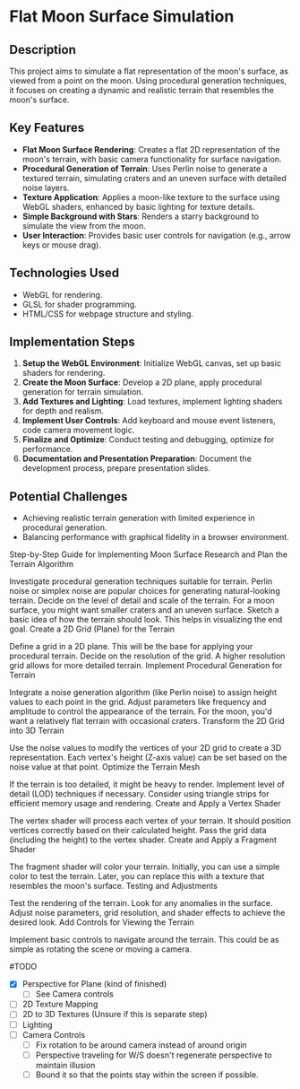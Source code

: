 # Flat Moon Surface Simulation

## Description
This project aims to simulate a flat representation of the moon's surface, as viewed from a point on the moon. Using procedural generation techniques, it focuses on creating a dynamic and realistic terrain that resembles the moon's surface.

## Key Features
- **Flat Moon Surface Rendering**: Creates a flat 2D representation of the moon's terrain, with basic camera functionality for surface navigation.
- **Procedural Generation of Terrain**: Uses Perlin noise to generate a textured terrain, simulating craters and an uneven surface with detailed noise layers.
- **Texture Application**: Applies a moon-like texture to the surface using WebGL shaders, enhanced by basic lighting for texture details.
- **Simple Background with Stars**: Renders a starry background to simulate the view from the moon.
- **User Interaction**: Provides basic user controls for navigation (e.g., arrow keys or mouse drag).

## Technologies Used
- WebGL for rendering.
- GLSL for shader programming.
- HTML/CSS for webpage structure and styling.

## Implementation Steps
1. **Setup the WebGL Environment**: Initialize WebGL canvas, set up basic shaders for rendering.
2. **Create the Moon Surface**: Develop a 2D plane, apply procedural generation for terrain simulation.
3. **Add Textures and Lighting**: Load textures, implement lighting shaders for depth and realism.
4. **Implement User Controls**: Add keyboard and mouse event listeners, code camera movement logic.
5. **Finalize and Optimize**: Conduct testing and debugging, optimize for performance.
6. **Documentation and Presentation Preparation**: Document the development process, prepare presentation slides.

## Potential Challenges
- Achieving realistic terrain generation with limited experience in procedural generation.
- Balancing performance with graphical fidelity in a browser environment.


Step-by-Step Guide for Implementing Moon Surface
Research and Plan the Terrain Algorithm

Investigate procedural generation techniques suitable for terrain. Perlin noise or simplex noise are popular choices for generating natural-looking terrain.
Decide on the level of detail and scale of the terrain. For a moon surface, you might want smaller craters and an uneven surface.
Sketch a basic idea of how the terrain should look. This helps in visualizing the end goal.
Create a 2D Grid (Plane) for the Terrain

Define a grid in a 2D plane. This will be the base for applying your procedural terrain.
Decide on the resolution of the grid. A higher resolution grid allows for more detailed terrain.
Implement Procedural Generation for Terrain

Integrate a noise generation algorithm (like Perlin noise) to assign height values to each point in the grid.
Adjust parameters like frequency and amplitude to control the appearance of the terrain. For the moon, you'd want a relatively flat terrain with occasional craters.
Transform the 2D Grid into 3D Terrain

Use the noise values to modify the vertices of your 2D grid to create a 3D representation.
Each vertex's height (Z-axis value) can be set based on the noise value at that point.
Optimize the Terrain Mesh

If the terrain is too detailed, it might be heavy to render. Implement level of detail (LOD) techniques if necessary.
Consider using triangle strips for efficient memory usage and rendering.
Create and Apply a Vertex Shader

The vertex shader will process each vertex of your terrain. It should position vertices correctly based on their calculated height.
Pass the grid data (including the height) to the vertex shader.
Create and Apply a Fragment Shader

The fragment shader will color your terrain. Initially, you can use a simple color to test the terrain.
Later, you can replace this with a texture that resembles the moon's surface.
Testing and Adjustments

Test the rendering of the terrain. Look for any anomalies in the surface.
Adjust noise parameters, grid resolution, and shader effects to achieve the desired look.
Add Controls for Viewing the Terrain

Implement basic controls to navigate around the terrain. This could be as simple as rotating the scene or moving a camera.

#TODO
- [x] Perspective for Plane (kind of finished)
    - [ ] See Camera controls
- [ ] 2D Texture Mapping
- [ ] 2D to 3D Textures (Unsure if this is separate step)
- [ ] Lighting
- [ ] Camera Controls
    - [ ] Fix rotation to be around camera instead of around origin
    - [ ] Perspective traveling for W/S doesn't regenerate perspective to maintain illusion
    - [ ] Bound it so that the points stay within the screen if possible.
